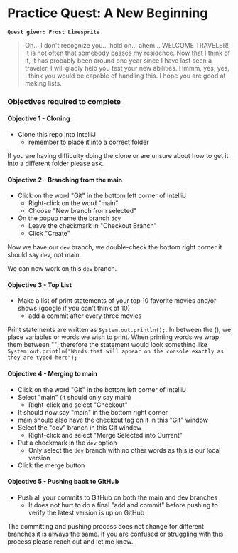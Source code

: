 # Practice Quest: A New Beginning
**`Quest giver: Frost Limesprite`**
>Oh... I don't recognize you... hold on... ahem... WELCOME TRAVELER! It is not often that somebody passes my residence.  Now that I think of it, it has probably been around one year since I have last seen a traveler.  I will gladly help you test your new abilities.  Hmmm, yes, yes, I think you would be capable of handling this.  I hope you are good at making lists.

### Objectives required to complete
#### Objective 1 - Cloning
- Clone this repo into IntelliJ
    - remember to place it into a correct folder

If you are having difficulty doing the clone or are unsure about how to get it into a different folder please ask.

#### Objective 2 - Branching from the main
- Click on the word "Git" in the bottom left corner of IntelliJ
    - Right-click on the word "main"
    - Choose "New branch from selected"
- On the popup name the branch `dev`
    - Leave the checkmark in "Checkout Branch"
    - Click "Create"

Now we have our `dev` branch, we double-check the bottom right corner it should say `dev`, not main.

We can now work on this `dev` branch.

#### Objective 3 - Top List
- Make a list of print statements of your top 10 favorite movies and/or shows (google if you can't think of 10)
    - add a commit after every three movies

Print statements are written as `System.out.println();`. In between the (), we place variables or words we wish to print.  When printing words we wrap them between ""; therefore the statement would look something like `System.out.println("Words that will appear on the console exactly as they are typed here");`

#### Objective 4 - Merging to main
- Click on the word "Git" in the bottom left corner of IntelliJ
- Select "main" (it should only say main)
  - Right-click and select "Checkout"
- It should now say "main" in the bottom right corner
- main should also have the checkout tag on it in this "Git" window
- Select the "dev" branch in this Git window
    - Right-click and select "Merge Selected into Current"
- Put a checkmark in the `dev` option
    - Only select the `dev` branch with no other words as this is our local version
- Click the merge button

#### Objective 5 - Pushing back to GitHub
- Push all your commits to GitHub on both the main and dev branches
    - It does not hurt to do a final "add and commit" before pushing to verify the latest version is up on GitHub

The committing and pushing process does not change for different branches it is always the same.  If you are confused or struggling with this process please reach out and let me know.
